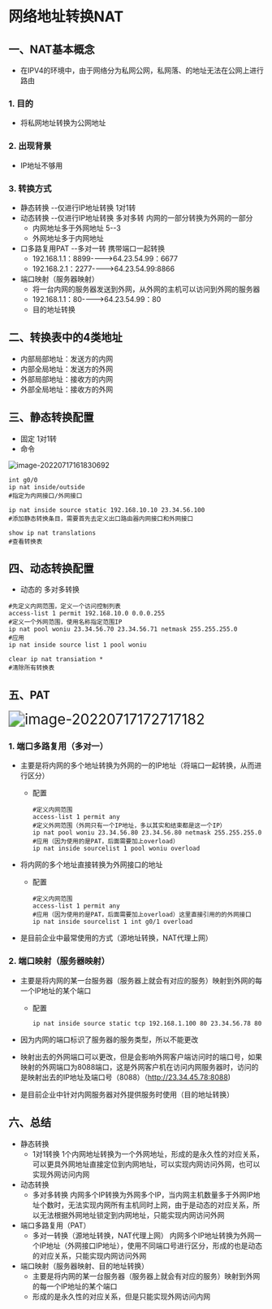 # 网络地址转换NAT

## 一、NAT基本概念

- 在IPV4的环境中，由于网络分为私网公网，私网落、的地址无法在公网上进行路由

### 1. 目的

- 将私网地址转换为公网地址

### 2. 出现背景

- IP地址不够用

### 3. 转换方式

- 静态转换 --仅进行IP地址转换  1对1转
- 动态转换 --仅进行IP地址转换  多对多转  内网的一部分转换为外网的一部分
  - 内网地址多于外网地址		5--3
  - 外网地址多于内网地址		
- 口多路复用PAT --多对一转		携带端口一起转换
  - 192.168.1.1：8899---->64.23.54.99：6677
  - 192.168.2.1：2277---->64.23.54.99:8866
- 端口映射（服务器映射）
  -  将一台内网的服务器发送到外网，从外网的主机可以访问到外网的服务器
  -  192.168.1.1：80---->64.23.54.99：80
  -  目的地址转换

## 二、转换表中的4类地址

- 内部局部地址：发送方的内网
- 内部全局地址：发送方的外网
- 外部局部地址：接收方的内网
- 外部全局地址：接收方的外网

## 三、静态转换配置

- 固定 1对1转
- 命令

![image-20220717161830692](https://s2.loli.net/2022/07/22/6lhV3KH8Zz4XTIj.png)

```shell
int g0/0
ip nat inside/outside
#指定为内网接口/外网接口
```

```shell
ip nat inside source static 192.168.10.10 23.34.56.100
#添加静态转换条目，需要首先去定义出口路由器内网接口和外网接口
```

```shell
show ip nat translations
#查看转换表
```

## 四、动态转换配置

- 动态的 多对多转换

```shell
#先定义内网范围，定义一个访问控制列表
access-list 1 permit 192.168.10.0 0.0.0.255
#定义一个外网范围，使用名称指定范围IP
ip nat pool woniu 23.34.56.70 23.34.56.71 netmask 255.255.255.0
#应用
ip nat inside source list 1 pool woniu
```

```shell
clear ip nat transiation *
#清除所有转换表
```

## 五、PAT

<img src="https://s2.loli.net/2022/07/22/It1cLeVDvUpC2xi.png" alt="image-20220717172717182" style="zoom:200%;" />

### 1. 端口多路复用（多对一）

- 主要是将内网的多个地址转换为外网的一的IP地址（将端口一起转换，从而进行区分）

  - 配置

    ```shell
    #定义内网范围
    access-list 1 permit any
    #定义外网范围（外网只有一个IP地址，多以其实和结束都是这一个IP）
    ip nat pool woniu 23.34.56.80 23.34.56.80 netmask 255.255.255.0
    #应用（因为使用的是PAT，后面需要加上overload）
    ip nat inside sourcelist 1 pool woniu overload
    ```

- 将内网的多个地址直接转换为外网接口的地址

  - 配置

    ```shell
    #定义内网范围
    access-list 1 permit any
    #应用（因为使用的是PAT，后面需要加上overload）这里直接引用的的外网接口
    ip nat inside sourcelist 1 int g0/1 overload
    ```

- 是目前企业中最常使用的方式（源地址转换，NAT代理上网）

### 2. 端口映射（服务器映射）

- 主要是将内网的某一台服务器（服务器上就会有对应的服务）映射到外网的每一个IP地址的某个端口

  - 配置

    ```
    ip nat inside source static tcp 192.168.1.100 80 23.34.56.78 80
    ```

- 因为内网的端口标识了服务器的服务类型，所以不能更改

- 映射出去的外网端口可以更改，但是会影响外网客户端访问时的端口号，如果映射的外网端口为8088端口，这是外网客户机在访问内网服务器时，访问的是映射出去的IP地址及端口号（8088）（http://23.34.45.78:8088)

- 是目前企业中针对内网服务器对外提供服务时使用（目的地址转换）

## 六、总结

- 静态转换	
  - 1对1转换	1个内网地址转换为一个外网地址，形成的是永久性的对应关系，可以更具外网地址直接定位到内网地址，可以实现内网访问外网，也可以实现外网访问内网
- 动态转换
  - 多对多转换	内网多个IP转换为外网多个IP，当内网主机数量多于外网IP地址个数时，无法实现内网所有主机同时上网，由于是动态的对应关系，所以无法根据外网地址锁定到内网地址，只能实现内网访问外网
- 端口多路复用（PAT）
  - 多对一转换（源地址转换，NAT代理上网）	内网多个IP地址转换为外网一个IP地址（外网接口IP地址），使用不同端口号进行区分，形成的也是动态的对应关系，只能实现内网访问外网
- 端口映射（服务器映射、目的地址转换）
  - 主要是将内网的某一台服务器（服务器上就会有对应的服务）映射到外网的每一个IP地址的某个端口
  - 形成的是永久性的对应关系，但是只能实现外网访问内网



